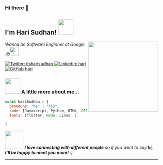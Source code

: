 

### Hi there 👋

<h2> I'm Hari Sudhan! <img src="https://media.giphy.com/media/S8kcDWOvua4l6lJ0Az/source.gif" width="50"></h2>
<img align='right' src="https://media.giphy.com/media/ZVik7pBtu9dNS/giphy.gif" width="230">
<p><em>Wanna be Software Enginner at Google &#128537</a><img src="https://media.giphy.com/media/WUlplcMpOCEmTGBtBW/giphy.gif" width="30"> 
</em></p>

[![Twitter: itsharisudhan](https://img.shields.io/twitter/follow/itsharisudhan?style=social)](https://twitter.com/itsharisudhan)
[![Linkedin: hari](https://img.shields.io/badge/-Harisudhan-blue?style=flat-square&logo=Linkedin&logoColor=white&link=https://www.linkedin.com/in/itsharisudhan/)](https://www.linkedin.com/in/itsharisudhan/)
[![GitHub hari](https://img.shields.io/github/followers/itsharisudhan?label=follow&style=social)](https://github.com/itsharisudhan)


### <img src="https://media.giphy.com/media/VgCDAzcKvsR6OM0uWg/giphy.gif" width="50"> A little more about me...  

```javascript
const hariSudhan = {
  pronouns: "he" | "his",
  code: [Javascript, Python, HTML, CSS, Java, C ],
  tools: [flutter, Node, Linux  ],
 
}
```

<img src="https://media.giphy.com/media/LnQjpWaON8nhr21vNW/giphy.gif" width="60"> <em><b>I love connecting with different people</b> so if you want to say <b>hi, I'll be happy to meet you more!</b> :)</em>


---



 
